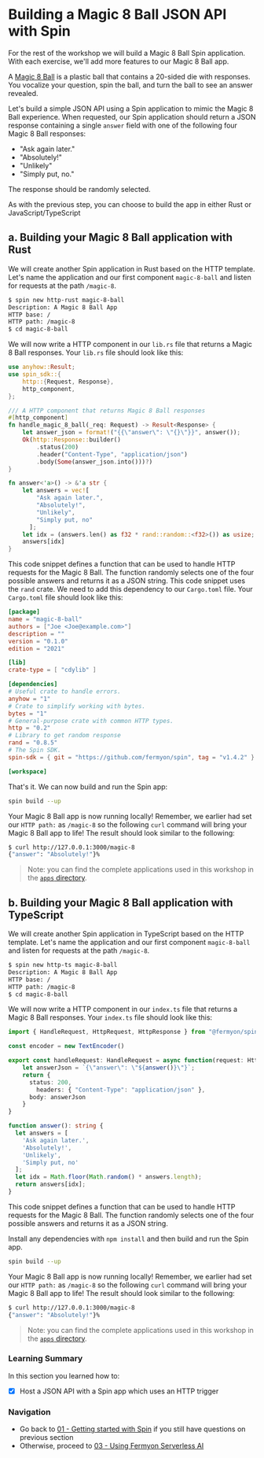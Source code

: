 # Building a Magic 8 Ball JSON API with Spin

For the rest of the workshop we will build a Magic 8 Ball Spin application. With each exercise, we'll add more features to our Magic 8 Ball app.

A [Magic 8 Ball](https://en.wikipedia.org/wiki/Magic_8_Ball) is a plastic ball that contains a 20-sided die with responses.
You vocalize your question, spin the ball, and turn the ball to see an answer revealed.

Let's build a simple JSON API using a Spin application to mimic the Magic 8 Ball experience. When requested, our Spin application should return a JSON response containing a single `answer` field with one of the following four Magic 8 Ball responses:

- "Ask again later."
- "Absolutely!"
- "Unlikely"
- "Simply put, no."

The response should be randomly selected.

As with the previous step, you can choose to build the app in either Rust or JavaScript/TypeScript

## a. Building your Magic 8 Ball application with Rust

We will create another Spin application in Rust based on the HTTP template. Let's name the application and our first component `magic-8-ball` and listen for requests at the path `/magic-8`.

```bash
$ spin new http-rust magic-8-ball 
Description: A Magic 8 Ball App
HTTP base: /
HTTP path: /magic-8
$ cd magic-8-ball
```

We will now write a HTTP component in our `lib.rs` file that returns a Magic 8 Ball responses. Your `lib.rs` file should look like this:

```rust
use anyhow::Result;
use spin_sdk::{
    http::{Request, Response},
    http_component,
};

/// A HTTP component that returns Magic 8 Ball responses
#[http_component]
fn handle_magic_8_ball(_req: Request) -> Result<Response> {
    let answer_json = format!("{{\"answer\": \"{}\"}}", answer());
    Ok(http::Response::builder()
        .status(200)
        .header("Content-Type", "application/json")
        .body(Some(answer_json.into()))?)
}

fn answer<'a>() -> &'a str {
    let answers = vec![
        "Ask again later.",
        "Absolutely!",
        "Unlikely",
        "Simply put, no"
      ];
    let idx = (answers.len() as f32 * rand::random::<f32>()) as usize;
    answers[idx]
}
```

This code snippet defines a function that can be used to handle HTTP requests for the Magic 8 Ball. The function randomly selects one of the four possible answers and returns it as a JSON string. This code snippet uses the `rand` crate. We need to add this dependency to our `Cargo.toml` file. Your `Cargo.toml` file should look like this:

```toml
[package]
name = "magic-8-ball"
authors = ["Joe <Joe@example.com>"]
description = ""
version = "0.1.0"
edition = "2021"

[lib]
crate-type = [ "cdylib" ]

[dependencies]
# Useful crate to handle errors.
anyhow = "1"
# Crate to simplify working with bytes.
bytes = "1"
# General-purpose crate with common HTTP types.
http = "0.2"
# Library to get random response
rand = "0.8.5"
# The Spin SDK.
spin-sdk = { git = "https://github.com/fermyon/spin", tag = "v1.4.2" }

[workspace]
```

That's it. We can now build and run the Spin app:

```bash
spin build --up
```

Your Magic 8 Ball app is now running locally! Remember, we earlier had set our `HTTP path:` as  `/magic-8` so the following `curl` command will bring your Magic 8 Ball app to life! The result should look similar to the following:

```bash
$ curl http://127.0.0.1:3000/magic-8
{"answer": "Absolutely!"}%  
```

> Note: you can find the complete applications used in this workshop in the [`apps` directory](./apps/).

## b. Building your Magic 8 Ball application with TypeScript

We will create another Spin application in TypeScript based on the HTTP template. Let's name the application and our first component `magic-8-ball` and listen for requests at the path `/magic-8`.

```bash
$ spin new http-ts magic-8-ball 
Description: A Magic 8 Ball App
HTTP base: /
HTTP path: /magic-8
$ cd magic-8-ball
```

We will now write a HTTP component in our `index.ts` file that returns a Magic 8 Ball responses. Your `index.ts` file should look like this:

```typescript
import { HandleRequest, HttpRequest, HttpResponse } from "@fermyon/spin-sdk"

const encoder = new TextEncoder()

export const handleRequest: HandleRequest = async function(request: HttpRequest): Promise<HttpResponse> {
    let answerJson = `{\"answer\": \"${answer()}\"}`;
    return {
      status: 200,
        headers: { "Content-Type": "application/json" },
      body: answerJson
    }
}

function answer(): string {
  let answers = [
    'Ask again later.',
    'Absolutely!',
    'Unlikely',
    'Simply put, no'
  ];
  let idx = Math.floor(Math.random() * answers.length);
  return answers[idx];
}
```

This code snippet defines a function that can be used to handle HTTP requests for the Magic 8 Ball. The function randomly selects one of the four possible answers and returns it as a JSON string. 

Install any dependencies with `npm install` and then build and run the Spin app.

```bash
spin build --up
```

Your Magic 8 Ball app is now running locally! Remember, we earlier had set our `HTTP path:` as  `/magic-8` so the following `curl` command will bring your Magic 8 Ball app to life! The result should look similar to the following:

```bash
$ curl http://127.0.0.1:3000/magic-8
{"answer": "Absolutely!"}%  
```

> Note: you can find the complete applications used in this workshop in the [`apps` directory](./apps/).

### Learning Summary

In this section you learned how to:

- [x] Host a JSON API with a Spin app which uses an HTTP trigger

### Navigation

- Go back to [01 - Getting started with Spin](01-getting-started.md) if you still have questions on previous section
- Otherwise, proceed to [03 - Using Fermyon Serverless AI](03-spin-ai.md)
